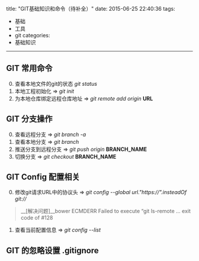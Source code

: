 title: "GIT基础知识和命令（待补全）"
date: 2015-06-25 22:40:36
tags:
- 基础
- 工具
- git
categories: 
- 基础知识
---

## GIT 常用命令

0. 查看本地文件的git的状态  *git status*
1. 本地工程初始化 => *git init*
2. 为本地仓库绑定远程仓库地址 => *git remote add origin* __URL__

## GIT 分支操作
0. 查看远程分支 => *git branch -a*
1. 查看本地分支 => *git branch*
2. 推送分支到远程分支 => *git push origin* __BRANCH_NAME__
3. 切换分支 => *git checkout* __BRANCH_NAME__

## GIT Config 配置相关
0. 修改git请求URL中的协议头 => *git config --global url."https://".insteadOf git://*
> __[解决问题]__bower ECMDERR Failed to execute “git ls-remote ... exit code of #128

1. 查看当前配置信息  => *git config --list*

## GIT 的忽略设置 __.gitignore__

